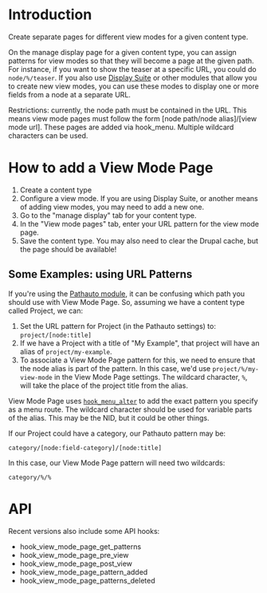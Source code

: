 # Introduction

Create separate pages for different view modes for a given content type.

On the manage display page for a given content type, you can assign patterns
for view modes so that they will become a page at the given path. For
instance, if you want to show the teaser at a specific URL, you could do
`node/%/teaser`. If you also use [Display Suite][ds] or other modules that allow you
to create new view modes, you can use these modes to display one or more fields
from a node at a separate URL.

Restrictions: currently, the node path must be contained in the URL. This means
view mode pages must follow the form [node path/node alias]/[view mode url].
These pages are added via hook_menu. Multiple wildcard characters can be used.

# How to add a View Mode Page

1. Create a content type
2. Configure a view mode. If you are using Display Suite, or another means of
   adding view modes, you may need to add a new one.
3. Go to the "manage display" tab for your content type.
4. In the "View mode pages" tab, enter your URL pattern for the view mode page.
5. Save the content type. You may also need to clear the Drupal cache, but the
   page should be available!

## Some Examples: using URL Patterns

If you're using the [Pathauto module][pathauto], it can be confusing
which path you should use with View Mode Page. So, assuming we have a content type
called Project, we can:

1. Set the URL pattern for Project (in the Pathauto settings) to: `project/[node:title]`
2. If we have a Project with a title of "My Example", that project will have an alias
   of `project/my-example`.
3. To associate a View Mode Page pattern for this, we need to ensure that the node
   alias is part of the pattern. In this case, we'd use `project/%/my-view-mode` in
   the View Mode Page settings. The wildcard character, `%`, will take the place of the
   project title from the alias.

View Mode Page uses [`hook_menu_alter`][hook] to add the exact pattern you specify
as a menu route. The wildcard character should be used for variable parts of
the alias. This may be the NID, but it could be other things.

If our Project could have a category, our Pathauto pattern may be:

    category/[node:field-category]/[node:title]

In this case, our View Mode Page pattern will need two wildcards:

    category/%/%

# API

Recent versions also include some API hooks:

- hook_view_mode_page_get_patterns
- hook_view_mode_page_pre_view
- hook_view_mode_page_post_view
- hook_view_mode_page_pattern_added
- hook_view_mode_page_patterns_deleted

[pathauto]: http://drupal.org/project/pathauto
[ds]: http://drupal.org/project/ds
[hook]: http://api.drupal.org/api/drupal/modules%21system%21system.api.php/function/hook_menu_alter/7